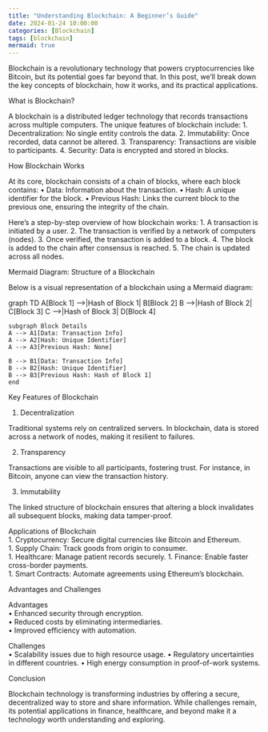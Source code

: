 ```yaml
---
title: "Understanding Blockchain: A Beginner’s Guide"
date: 2024-01-24 10:00:00
categories: [Blockchain]
tags: [blockchain]
mermaid: true
---
```


Blockchain is a revolutionary technology that powers cryptocurrencies like Bitcoin, but its potential goes far beyond that. In this post, we’ll break down the key concepts of blockchain, how it works, and its practical applications.

What is Blockchain?

A blockchain is a distributed ledger technology that records transactions across multiple computers. The unique features of blockchain include:
	1.	Decentralization: No single entity controls the data.
	2.	Immutability: Once recorded, data cannot be altered.
	3.	Transparency: Transactions are visible to participants.
	4.	Security: Data is encrypted and stored in blocks.

How Blockchain Works

At its core, blockchain consists of a chain of blocks, where each block contains:
	•	Data: Information about the transaction.
	•	Hash: A unique identifier for the block.
	•	Previous Hash: Links the current block to the previous one, ensuring the integrity of the chain.

Here’s a step-by-step overview of how blockchain works:
	1.	A transaction is initiated by a user.
	2.	The transaction is verified by a network of computers (nodes).
	3.	Once verified, the transaction is added to a block.
	4.	The block is added to the chain after consensus is reached.
	5.	The chain is updated across all nodes.

Mermaid Diagram: Structure of a Blockchain

Below is a visual representation of a blockchain using a Mermaid diagram:

graph TD
    A[Block 1] -->|Hash of Block 1| B[Block 2]
    B -->|Hash of Block 2| C[Block 3]
    C -->|Hash of Block 3| D[Block 4]

    subgraph Block Details
    A --> A1[Data: Transaction Info]
    A --> A2[Hash: Unique Identifier]
    A --> A3[Previous Hash: None]

    B --> B1[Data: Transaction Info]
    B --> B2[Hash: Unique Identifier]
    B --> B3[Previous Hash: Hash of Block 1]
    end

Key Features of Blockchain

1. Decentralization

Traditional systems rely on centralized servers. In blockchain, data is stored across a network of nodes, making it resilient to failures.

2. Transparency

Transactions are visible to all participants, fostering trust. For instance, in Bitcoin, anyone can view the transaction history.

3. Immutability

The linked structure of blockchain ensures that altering a block invalidates all subsequent blocks, making data tamper-proof.

Applications of Blockchain  
	1. Cryptocurrency: Secure digital currencies like Bitcoin and Ethereum.  
	1.	Supply Chain: Track goods from origin to consumer.  
	1.	Healthcare: Manage patient records securely. 
	1.	Finance: Enable faster cross-border payments.  
	1.	Smart Contracts: Automate agreements using Ethereum’s blockchain.

Advantages and Challenges

Advantages  
	•	Enhanced security through encryption.  
	•	Reduced costs by eliminating intermediaries.  
	•	Improved efficiency with automation.  

Challenges  
	•	Scalability issues due to high resource usage.
	•	Regulatory uncertainties in different countries.
	•	High energy consumption in proof-of-work systems.

Conclusion

Blockchain technology is transforming industries by offering a secure, decentralized way to store and share information. While challenges remain, its potential applications in finance, healthcare, and beyond make it a technology worth understanding and exploring.

